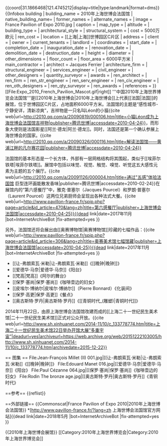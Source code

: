 {{coord|31.1866468|121.4745212|display=title|type:landmark|format=dms}}
{{Infobox building
| building_name       = 2010年上海世博会法国馆
| native_building_name= 
| former_names        =
| alternate_names     =
| image               = France Pavilion of Expo 2010.jpg
| caption             = 
| map_type            = 
| altitude            = 
| building_type       = 
| architectural_style = 
| structural_system   = 
| cost                = 5000万欧元
| ren_cost            =
| location            = [[上海|上海]]世博园区C片区
| address             = 
| client              = 
| owner               = 
| current_tenants     = 
| landlord            = 
| coordinates         = 
| start_date          = 
| completion_date     = 
| inauguration_date   =
| renovation_date     = 
| demolition_date     = 
| destruction_date    = 
| height              = 
| diameter            = 
| other_dimensions    = 
| floor_count         = 
| floor_area          = 6000平方米
| main_contractor     = 
| architect           = Jacques Ferrier
| architecture_firm   = 
| structural_engineer = 
| services_engineer   = 
| civil_engineer      = 
| other_designers     = 
| quantity_surveyor   = 
| awards              = 
| ren_architect       =
| ren_firm            =
| ren_str_engineer    = 
| ren_serv_engineer   = 
| ren_civ_engineer    = 
| ren_oth_designers   = 
| ren_qty_surveyor    = 
| ren_awards          = 
| references          = 
}}
[[File:Expo_2010_French_Pavilion_Mascot.gif|right]]
'''中国2010年上海世界博览会法国馆'''是[[2010年上海世博会|2010年上海世博会]]上代表[[法国|法国]]的展馆，位于世博园区C片区，占地面积6000平方米。法国馆的主题是“感性城市-宁静安详，清新凉爽”，吉祥物是一只名叫Léon的小猫<ref>{{cite web|url=http://2010.qq.com/a/20090819/000106.htm|title=小猫Léon成为上海世博会法国馆吉祥物|publisher=腾讯世博|accessdate=2010-04-24}}</ref>，而形象大使则是法国影星[[阿兰·德龙|阿兰·德龙]]。同时，法国还是第一个确认参展上海世博会的国家。<ref>{{cite web|url=http://2010.qq.com/a/20090326/000116.htm|title=解读法国馆——黄浦江畔的凡尔赛花园|publisher=腾讯世博|accessdate=2010-04-24}}</ref>

法国馆的基本形态是一个长方体，外部有一层网格结构将其围起，类似于[[埃菲尔铁塔|埃菲尔铁塔]]。展馆中包括以味觉、视觉、触觉、嗅觉、听觉这五大感性元素为主题的五个展厅。<ref>{{cite web|url=http://2010.qq.com/a/20091126/000004.htm|title=通过"五感"体验法国馆 巨型连环画能散发香味|publisher=腾讯世博|accessdate=2010-02-24}}</ref>在展馆内的“第六感餐厅”中，雅克·普塞尔（Jacques Pourcel）和罗朗·普塞尔（Laurent Pourcel）这两位兄弟厨师会呈现出各种法式大餐。<ref>{{cite web|url=http://www.pavillon-france.fr/spip.php?page=article&id_article=470&lang=zh|title=第六感餐厅|publisher=上海世博会法国馆|accessdate=2010-04-25}}{{dead link|date=2017年11月 |bot=InternetArchiveBot |fix-attempted=yes }}</ref>

另外，法国馆还将会展出由[[奥赛博物馆|奥赛博物馆]]珍藏的七幅作品：<ref>{{cite web|url=http://www.pavillon-france.fr/spip.php?page=article&id_article=306&lang=zh|title=奥赛美术馆七幅馆藏|publisher=上海世博会法国馆|accessdate=2010-04-25}}{{dead link|date=2017年11月 |bot=InternetArchiveBot |fix-attempted=yes }}</ref>

* [[让-弗朗索瓦·米勒|让-弗朗索瓦·米勒]]《[[晚钟|晚钟]]》
* [[爱德华·马奈|爱德华·马奈]]《阳台》
* [[梵高|梵高]]《阿尔的舞台》
* [[保罗·塞尚|保罗·塞尚]]《咖啡壶边的妇女》
* [[皮埃尔·博纳尔|皮埃尔·博纳尔]]（Pierre Bonnard）《化装间》
* [[保罗·高更|保罗·高更]]《餐点》
* [[奥古斯特·罗丹|奥古斯特·罗丹]]《[[青铜时代_(雕塑)|青铜时代]]》

2014年11月22日，由原上海世博会法国馆改建而成的[[上海二十一世纪民生美术馆|二十一世纪民生美术馆]]正式对公众开放。<ref>{{cite web|url=http://www.sh.xinhuanet.com/2014-11/10/c_133778774.htm|title=上海二十一世纪民生美术馆22日举办开馆大展“多重宇宙”|deadurl=yes|archiveurl=https://web.archive.org/web/20151222103005/http://www.sh.xinhuanet.com/2014-11/10/c_133778774.htm|archivedate=2015-12-22}}</ref>

== 图集 ==
<gallery>
File:Jean-François Millet (II) 001.jpg|[[让-弗朗索瓦·米勒|让-弗朗索瓦·米勒]]《[[晚钟|晚钟]]》
File:Edouard Manet 016.jpg|[[爱德华·马奈|爱德华·马奈]]《阳台》
File:Paul Cézanne 064.jpg|[[保罗·塞尚|保罗·塞尚]]《咖啡壶边的妇女》
File:Rodin The bronze age.jpg|[[奥古斯特·罗丹|奥古斯特·罗丹]]《青铜时代》
</gallery>

==参考==
{{reflist}}

==外部链接==
{{Commonscat|France Pavilion of Expo 2010|2010年上海世博会法国馆}}
*[http://www.pavillon-france.fr/?lang=zh 上海世博会法国馆官方网站]{{dead link|date=2018年5月 |bot=InternetArchiveBot |fix-attempted=yes }}

{{2010年上海世博会展馆}}
[[Category:2010年上海世界博览会|Category:2010年上海世界博览会]]